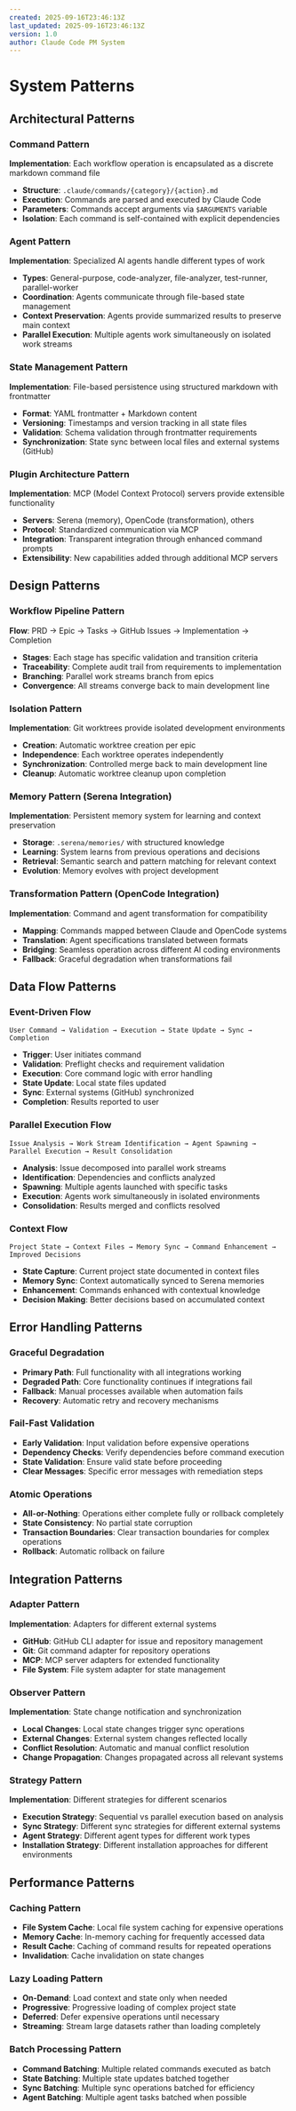 ```yaml
---
created: 2025-09-16T23:46:13Z
last_updated: 2025-09-16T23:46:13Z
version: 1.0
author: Claude Code PM System
---
```


# System Patterns

## Architectural Patterns

### Command Pattern
**Implementation**: Each workflow operation is encapsulated as a discrete markdown command file
- **Structure**: `.claude/commands/{category}/{action}.md`
- **Execution**: Commands are parsed and executed by Claude Code
- **Parameters**: Commands accept arguments via `$ARGUMENTS` variable
- **Isolation**: Each command is self-contained with explicit dependencies

### Agent Pattern
**Implementation**: Specialized AI agents handle different types of work
- **Types**: General-purpose, code-analyzer, file-analyzer, test-runner, parallel-worker
- **Coordination**: Agents communicate through file-based state management
- **Context Preservation**: Agents provide summarized results to preserve main context
- **Parallel Execution**: Multiple agents work simultaneously on isolated work streams

### State Management Pattern
**Implementation**: File-based persistence using structured markdown with frontmatter
- **Format**: YAML frontmatter + Markdown content
- **Versioning**: Timestamps and version tracking in all state files
- **Validation**: Schema validation through frontmatter requirements
- **Synchronization**: State sync between local files and external systems (GitHub)

### Plugin Architecture Pattern
**Implementation**: MCP (Model Context Protocol) servers provide extensible functionality
- **Servers**: Serena (memory), OpenCode (transformation), others
- **Protocol**: Standardized communication via MCP
- **Integration**: Transparent integration through enhanced command prompts
- **Extensibility**: New capabilities added through additional MCP servers

## Design Patterns

### Workflow Pipeline Pattern
**Flow**: PRD → Epic → Tasks → GitHub Issues → Implementation → Completion
- **Stages**: Each stage has specific validation and transition criteria
- **Traceability**: Complete audit trail from requirements to implementation
- **Branching**: Parallel work streams branch from epics
- **Convergence**: All streams converge back to main development line

### Isolation Pattern
**Implementation**: Git worktrees provide isolated development environments
- **Creation**: Automatic worktree creation per epic
- **Independence**: Each worktree operates independently
- **Synchronization**: Controlled merge back to main development line
- **Cleanup**: Automatic worktree cleanup upon completion

### Memory Pattern (Serena Integration)
**Implementation**: Persistent memory system for learning and context preservation
- **Storage**: `.serena/memories/` with structured knowledge
- **Learning**: System learns from previous operations and decisions
- **Retrieval**: Semantic search and pattern matching for relevant context
- **Evolution**: Memory evolves with project development

### Transformation Pattern (OpenCode Integration)
**Implementation**: Command and agent transformation for compatibility
- **Mapping**: Commands mapped between Claude and OpenCode systems
- **Translation**: Agent specifications translated between formats
- **Bridging**: Seamless operation across different AI coding environments
- **Fallback**: Graceful degradation when transformations fail

## Data Flow Patterns

### Event-Driven Flow
```
User Command → Validation → Execution → State Update → Sync → Completion
```
- **Trigger**: User initiates command
- **Validation**: Preflight checks and requirement validation
- **Execution**: Core command logic with error handling
- **State Update**: Local state files updated
- **Sync**: External systems (GitHub) synchronized
- **Completion**: Results reported to user

### Parallel Execution Flow
```
Issue Analysis → Work Stream Identification → Agent Spawning → Parallel Execution → Result Consolidation
```
- **Analysis**: Issue decomposed into parallel work streams
- **Identification**: Dependencies and conflicts analyzed
- **Spawning**: Multiple agents launched with specific tasks
- **Execution**: Agents work simultaneously in isolated environments
- **Consolidation**: Results merged and conflicts resolved

### Context Flow
```
Project State → Context Files → Memory Sync → Command Enhancement → Improved Decisions
```
- **State Capture**: Current project state documented in context files
- **Memory Sync**: Context automatically synced to Serena memories
- **Enhancement**: Commands enhanced with contextual knowledge
- **Decision Making**: Better decisions based on accumulated context

## Error Handling Patterns

### Graceful Degradation
- **Primary Path**: Full functionality with all integrations working
- **Degraded Path**: Core functionality continues if integrations fail
- **Fallback**: Manual processes available when automation fails
- **Recovery**: Automatic retry and recovery mechanisms

### Fail-Fast Validation
- **Early Validation**: Input validation before expensive operations
- **Dependency Checks**: Verify dependencies before command execution
- **State Validation**: Ensure valid state before proceeding
- **Clear Messages**: Specific error messages with remediation steps

### Atomic Operations
- **All-or-Nothing**: Operations either complete fully or rollback completely
- **State Consistency**: No partial state corruption
- **Transaction Boundaries**: Clear transaction boundaries for complex operations
- **Rollback**: Automatic rollback on failure

## Integration Patterns

### Adapter Pattern
**Implementation**: Adapters for different external systems
- **GitHub**: GitHub CLI adapter for issue and repository management
- **Git**: Git command adapter for repository operations
- **MCP**: MCP server adapters for extended functionality
- **File System**: File system adapter for state management

### Observer Pattern
**Implementation**: State change notification and synchronization
- **Local Changes**: Local state changes trigger sync operations
- **External Changes**: External system changes reflected locally
- **Conflict Resolution**: Automatic and manual conflict resolution
- **Change Propagation**: Changes propagated across all relevant systems

### Strategy Pattern
**Implementation**: Different strategies for different scenarios
- **Execution Strategy**: Sequential vs parallel execution based on analysis
- **Sync Strategy**: Different sync strategies for different external systems
- **Agent Strategy**: Different agent types for different work types
- **Installation Strategy**: Different installation approaches for different environments

## Performance Patterns

### Caching Pattern
- **File System Cache**: Local file system caching for expensive operations
- **Memory Cache**: In-memory caching for frequently accessed data
- **Result Cache**: Caching of command results for repeated operations
- **Invalidation**: Cache invalidation on state changes

### Lazy Loading Pattern
- **On-Demand**: Load context and state only when needed
- **Progressive**: Progressive loading of complex project state
- **Deferred**: Defer expensive operations until necessary
- **Streaming**: Stream large datasets rather than loading completely

### Batch Processing Pattern
- **Command Batching**: Multiple related commands executed as batch
- **State Batching**: Multiple state updates batched together
- **Sync Batching**: Multiple sync operations batched for efficiency
- **Agent Batching**: Multiple agent tasks batched when possible